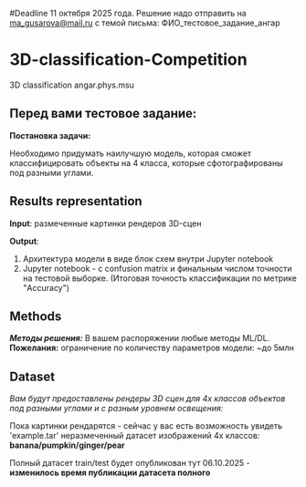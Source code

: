 #Deadline
11 октября 2025 года. Решение надо отправить на ma_gusarova@mail.ru с темой письма: ФИО_тестовое_задание_ангар

# 3D-classification-Competition
3D classification angar.phys.msu


## Перед вами тестовое задание:

**Постановка задачи:** 

Необходимо придумать наилучшую модель, которая сможет классифицировать объекты на 4 класса, которые сфотографированы под разными углами. 

## Results representation
**Input**: размеченные картинки рендеров 3D-сцен

**Output**: 
1. Архитектура модели в виде блок схем внутри Jupyter notebook
2. Jupyter notebook - с confusion matrix и финальным числом точности на тестовой выборке.
(Итоговая точность классификации по метрике "Accuracy")




## Methods
***Методы решения:***
В вашем распоряжении любые методы ML/DL. 
**Пожелания:**  ограничение по количеству параметров модели: ~до 5млн 


## Dataset
*Вам будут предоставлены рендеры 3D сцен для 4х классов объектов под разными углами и с разным уровнем освещения:*

Пока картинки рендарятся - сейчас у вас есть возможность увидеть 'example.tar' неразмеченный датасет изображений 4х классов: **banana/pumpkin/ginger/pear**


Полный датасет train/test будет опубликован тут 06.10.2025 - **изменилось время публикации датасета полного**
